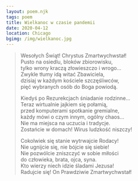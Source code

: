 ```yaml
---
layout: poem.njk
tags: poem
title: Wielkanoc w czasie pandemii
date: 2020-04-12
location: Chicago
bgimg: /img/wielkanoc.jpg
---
```


> Wesołych Świąt! Chrystus Zmartwychwstał!   
> Pusto na osiedlu, bloków zbiorowisku,  
> tylko wrony kraczą złowieszczo i wrogo...  
> Zwykle tłumy idą witać Zbawiciela,  
> dzisiaj w każdym kościele szczęśliwców,  
> pięć wybranych osób do Boga powiodą.   
>    
> Kiedyś po Rezurekcjach śniadanie rodzinne...  
> Teraz wirtualnie jajkiem się połamią,  
> przed komputerami spotkanie gremialne,  
> każdy mówi o czym innym, ogólny chaos…   
> Nie ma miejsca na uczucia i tradycje.  
> Zostańcie w domach! Wirus ludzkość niszczy!  
>   
> Cokolwiek się stanie wytrwajcie Rodacy!  
> Nie ugnijcie się, nie bójcie się siebie!  
> Nie pozwólcie zniszczyć w sobie miłości  
> do człowieka, brata, ojca, syna.  
> Kto wierzy niech idzie śladami Jezusa!  
> Radujcie się! On Prawdziwie Zmartwychwstał!  
> 

